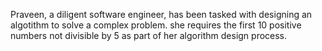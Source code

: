 Praveen, a diligent software engineer, has been tasked with designing an algotithm to solve a complex problem. she requires the first 10 positive numbers not divisible by 5 as part of her algorithm design process.
